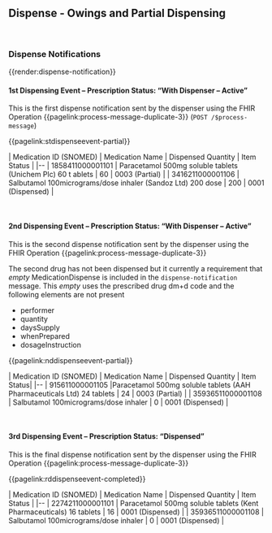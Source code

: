 ## Dispense - Owings and Partial Dispensing


<br>

### Dispense Notifications 


{{render:dispense-notification}}



#### 1st Dispensing Event – Prescription Status: “With Dispenser – Active”

This is the first dispense notification sent by the dispenser using the FHIR Operation {{pagelink:process-message-duplicate-3}} (`POST /$process-message`)

{{pagelink:stdispenseevent-partial}}

| Medication ID (SNOMED) | Medication Name | Dispensed Quantity | Item Status |
|--
| 1858411000001101 | Paracetamol 500mg soluble tablets (Unichem Plc) 60 t ablets | 60 | 0003 (Partial) |
| 3416211000001106 | Salbutamol 100micrograms/dose inhaler (Sandoz Ltd) 200  dose | 200 | 0001 (Dispensed) |

<br>


#### 2nd Dispensing Event – Prescription Status: “With Dispenser – Active”

This is the second dispense notification sent by the dispenser using the FHIR Operation {{pagelink:process-message-duplicate-3}}

The second drug has not been dispensed but it currently a requirement that *empty* MedicationDispense is included in the `dispense-notification` message. This *empty* uses the prescribed drug dm+d code and the following elements are not present

- performer
- quantity
- daysSupply
- whenPrepared
- dosageInstruction 

{{pagelink:nddispenseevent-partial}}

| Medication ID (SNOMED) | Medication Name | Dispensed Quantity | Item Status|
|--
| 915611000001105 |Paracetamol 500mg soluble tablets (AAH Pharmaceuticals Ltd) 24 tablets | 24 | 0003 (Partial) |
| 35936511000001108 | Salbutamol 100micrograms/dose inhaler | 0 | 0001 (Dispensed) |


<br>


#### 3rd Dispensing Event – Prescription Status: “Dispensed”

This is the final dispense notification sent by the dispenser using the FHIR Operation {{pagelink:process-message-duplicate-3}}

{{pagelink:rddispenseevent-completed}}

| Medication ID (SNOMED) | Medication Name | Dispensed Quantity | Item Status |
|--
| 2274211000001101 | Paracetamol 500mg soluble tablets (Kent Pharmaceuticals) 16 tablets | 16 | 0001 (Dispensed) |
| 35936511000001108 | Salbutamol 100micrograms/dose inhaler  | 0 | 0001 (Dispensed) |



